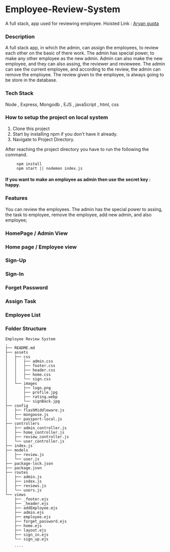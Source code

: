 

# Employee-Review-System
A full stack, app used for reviewing employee.
Hoisted Link : [Aryan gupta](https://soumyasri7978-github-io-project.onrender.com/users/sign-in)


### Description

A full stack app, in which the admin, can assign the employees, to review each other on the basic of there work. The admin has special power, to make any other employee
as the new admin. Admin can also make the new employee, and they can also assing, the reviewer and revieweee. The admin can see the current employee, and according to the
review, the admin can remove the employee. The review given to the employee, is always going to be store in the database.


### Tech Stack

Node , Express, Mongodb , EJS , javaScript , html, css

### How to setup the project on local system

  1. Clone this project
  2. Start by installing npm if you don't have it already.
  3. Navigate to Project Directory.

After reaching the project directory you have to run the following the command.
   ```` 
        npm install 
        npm start || nodemon index.js
   ````

#### If you want to make an employee as admin then use the secret key : happy.

### Features

  You can review the employees. The admin has the special power to assing, the task to employee, remove the employee, add new admin, and also employee;
  
  
  ### HomePage / Admin View

  ### Home page / Employee view

  ### Sign-Up

  ### Sign-In

  ### Forget Password
  
  ### Assign Task

  ### Employee List
  

  

### Folder Structure

```
Employee Review System
.
├── README.md
├── assets
│   ├── css
│   │   ├── admin.css
│   │   ├── footer.css
│   │   ├── header.css
│   │   ├── home.css
│   │   └── sign.css
│   └── images
│       ├── logo.png
│       ├── profile.jpg
│       ├── rating.webp
│       └── signBack.jpg
├── config
│   ├── flashMiddleware.js
│   ├── mongoose.js
│   └── passport-local.js
├── controllers
│   ├── admin_controller.js
│   ├── home_controller.js
│   ├── review_controller.js
│   └── user_controller.js
├── index.js
├── models
│   ├── review.js
│   └── user.js
├── package-lock.json
├── package.json
├── routes
│   ├── admin.js
│   ├── index.js
│   ├── reviews.js
│   └── users.js
└── views
    ├── _footer.ejs
    ├── _header.ejs
    ├── addEmployee.ejs
    ├── admin.ejs
    ├── employee.ejs
    ├── forget_password.ejs
    ├── home.ejs
    ├── layout.ejs
    ├── sign_in.ejs
    └── sign_up.ejs
    
    ````
